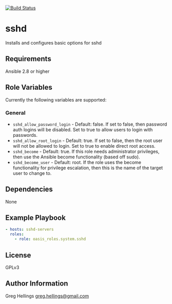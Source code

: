 [![Build Status](https://travis-ci.com/oasis-roles/sshd.svg?branch=master)](https://travis-ci.com/oasis-roles/sshd)

sshd
===========

Installs and configures basic options for sshd

Requirements
------------

Ansible 2.8 or higher

Role Variables
--------------

Currently the following variables are supported:

### General

* `sshd_allow_password_login` - Default: false. If set to false, then password
  auth logins will be disabled. Set to true to allow users to login with
  passwords.
* `sshd_allow_root_login` - Default: true. If set to false, then the root user
  will not be allowed to login. Set to true to enable direct root access.
* `sshd_become` - Default: true. If this role needs administrator
  privileges, then use the Ansible become functionality (based off sudo).
* `sshd_become_user` - Default: root. If the role uses the become
  functionality for privilege escalation, then this is the name of the target
  user to change to.

Dependencies
------------

None

Example Playbook
----------------

```yaml
- hosts: sshd-servers
  roles:
    - role: oasis_roles.system.sshd
```

License
-------

GPLv3

Author Information
------------------

Greg Hellings <greg.hellings@gmail.com>
